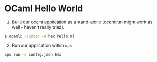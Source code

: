 OCaml Hello World
==================

 1. Build our ocaml application as a stand-alone (ocamlrun might
    work as well - haven't really tried).

```sh
$ ocamlc -custom -o hex hello.ml
```

 2. Run our application within `ops`
```sh
ops run -c config.json hex
```
